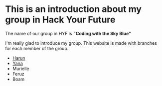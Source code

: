 # This is an introduction about my group in Hack Your Future

The name of our group in HYF is **"Coding with the Sky Blue"**

I'm really glad to introduce my group. This website is made with branches for each member of the group.

- [Harun](./harun.md)
- [Yana](./yana.md)
- Murielle
- Feruz
- Boam
